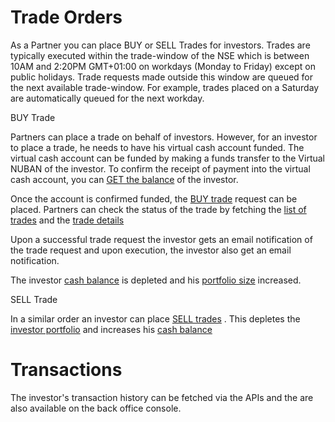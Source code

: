 # Trade Orders

As a Partner you can place BUY or SELL Trades for investors. Trades are typically executed within the trade-window of the NSE which is between 10AM and 2:20PM GMT+01:00 on workdays (Monday to Friday) except on public holidays. Trade requests made outside this window are queued for the next available trade-window. For example, trades placed on a Saturday are automatically queued for the next workday.

BUY Trade

Partners can place a trade on behalf of investors. However, for an investor to place a trade, he needs to have his virtual cash account funded. The virtual cash account can be funded by making a funds transfer to the Virtual NUBAN of the investor.  To confirm the receipt of payment into the virtual cash account, you can [GET the balance](#api.md#fetch-investor39s-balance) of the investor.

Once the account is confirmed funded, the [BUY trade](api.md#create-transaction) request can be placed. Partners can check the status of the trade by fetching the [list of  trades](api.md#list-transactions-by-date)  and the [trade details](api.md#fetch-transactions-by-transaction-reference) 

Upon a successful trade request the investor gets an email notification of the trade request and upon execution, the investor also get an email notification.

The investor [cash balance](api.md#fetch-investor39s-balance) is  depleted and his [portfolio size](api.md#fetch-investor39s-portfolio)  increased.

SELL Trade

In a similar order an investor can place [SELL trades](api.md#create-transaction) . This depletes the [investor portfolio]((api.md#fetch-investor39s-portfolio)) and increases his [cash balance](api.md#fetch-investor39s-balance) 

# Transactions

The investor's transaction history can be fetched via the APIs and the are also available on the back office console.



